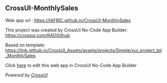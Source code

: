 ## CrossUI-MonthlySales
Web app url : https://IAFRIC.github.io/CrossUI-MonthlySales

This project was created by CrossUI No-Code App Builder: https://crossui.com/RADGithub

Based on template: https://linb.github.io/CrossUI_Assets/assets/projects/Simple/xui_project_tpl_MonthlySales

Click [here](https://crossui.com/RADGithub/#!from=github&owner=IAFRIC&repo=CrossUI-MonthlySales) to edit this web app in CrossUI No-Code App Builder

<i>Powered by [CrossUI](https://crossui.com)</i>

